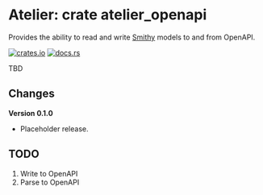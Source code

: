 # Atelier: crate atelier_openapi

Provides the ability to read and write [Smithy](https://github.com/awslabs/smithy) models to and from OpenAPI.

[![crates.io](https://img.shields.io/crates/v/atelier_openapi.svg)](https://crates.io/crates/atelier_openapi)
[![docs.rs](https://docs.rs/atelier_openapi/badge.svg)](https://docs.rs/atelier_openapi)

TBD

## Changes

**Version 0.1.0**

* Placeholder release.

## TODO

1. Write to OpenAPI
1. Parse to OpenAPI
